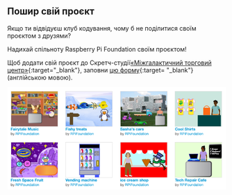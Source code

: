 ## Пошир свій проєкт

Якщо ти відвідуєш клуб кодування, чому б не поділитися своїм проєктом з друзями?

Надихай спільноту Raspberry Pi Foundation своїм проєктом!

Щоб додати свій проєкт до Скретч-студії[«Міжгалактичний торговий центр»](https://scratch.mit.edu/studios/29662180){:target="_blank"}, заповни [цю форму](https://form.raspberrypi.org/f/community-project-submissions){:target= "_blank"} (англійською мовою).

![Приклади проєктів магазинів у студії Скретч «Міжгалактичний торговий центр».](images/studio-example.png)
